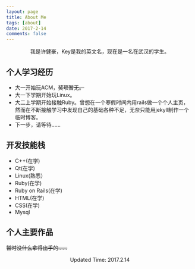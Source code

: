 ```yaml
---
layout: page
title: About Me
tags: [about]
date: 2017-2-14
comments: false
---
```

<center>我是许健豪，Key是我的英文名，现在是一名在武汉的学生。</center>

## 个人学习经历

+ 大一开始玩ACM，~~奖项暂无。~~
+ 大一下学期开始玩Linux。
+ 大二上学期开始接触Ruby。曾想在一个寒假时间内用rails做一个个人主页，然而在不断接触学习中发现自己的基础各种不足，无奈只能用jekyll制作一个临时博客。
+ 下一步，请等待……

## 开发技能栈

+ C++(在学)
+ Qt(在学)
+ Linux(熟悉）
+ Ruby(在学)
+ Ruby on Rails(在学)
+ HTML(在学)
+ CSS(在学)
+ Mysql


## 个人主要作品

~~暂时没什么拿得出手的……~~

<center>Updated Time: 2017.2.14</center>
